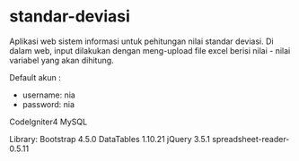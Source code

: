 # standar-deviasi
Aplikasi web sistem informasi untuk pehitungan nilai standar deviasi. Di dalam web, input dilakukan dengan meng-upload file excel berisi nilai - nilai variabel yang akan dihitung.

Default akun :
- username: nia
- password: nia

CodeIgniter4
MySQL

Library:
Bootstrap 4.5.0
DataTables 1.10.21
jQuery 3.5.1
spreadsheet-reader-0.5.11
